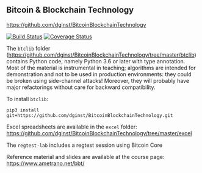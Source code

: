 ## Bitcoin & Blockchain Technology
https://github.com/dginst/BitcoinBlockchainTechnology

[![Build Status](https://travis-ci.org/dginst/BitcoinBlockchainTechnology.svg?branch=master)](https://travis-ci.org/dginst/BitcoinBlockchainTechnology) [![Coverage Status](https://coveralls.io/repos/github/dginst/BitcoinBlockchainTechnology/badge.svg?branch=master)](https://coveralls.io/github/dginst/BitcoinBlockchainTechnology?branch=master)

The `btclib` folder (https://github.com/dginst/BitcoinBlockchainTechnology/tree/master/btclib) contains Python code, namely Python 3.6 or later with type annotation. Most of the material is instrumental in teaching; algorithms are intended for demonstration and not to be used in production environments: they could be broken using side-channel attacks! Moreover, they will probably have major refactorings without care for backward compatibility.

To install `btclib`:
```
pip3 install git+https://github.com/dginst/BitcoinBlockchainTechnology.git
```

Excel spreadsheets are available in the `excel` folder:
https://github.com/dginst/BitcoinBlockchainTechnology/tree/master/excel

The `regtest-lab` includes a regtest session using Bitcoin Core

Reference material and slides are available at the course page:
https://www.ametrano.net/bbt/
